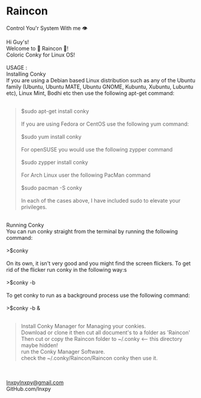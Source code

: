 # Raincon
Control You'r System With me 👁

Hi Guy's!<br>
Welcome to 🌈 Raincon 🌈!<br>
Coloric Conky for Linux OS!<br>
<br>
USAGE :<br>
Installing Conky<br>
If you are using a Debian based Linux distribution such as any of the Ubuntu family (Ubuntu, Ubuntu MATE, Ubuntu GNOME, Kubuntu, Xubuntu, Lubuntu etc), Linux Mint, Bodhi etc then use the following apt-get command:
<br><br>
>$sudo apt-get install conky
<br><br>
If you are using Fedora or CentOS use the following yum command:
<br><br>
>$sudo yum install conky
<br><br>
For openSUSE you would use the following zypper command
<br><br>
>$sudo zypper install conky
<br><br>
For Arch Linux user the following PacMan command
<br><br>
>$sudo pacman -S conky
<br><br>
In each of the cases above, I have included sudo to elevate your privileges.
<br>
Running Conky<br>
You can run conky straight from the terminal by running the following command:
<br><br>
>$conky
<br><br>
On its own, it isn't very good and you might find the screen flickers.
To get rid of the flicker run conky in the following way:s
<br><br>
>$conky -b
<br><br>
To get conky to run as a background process use the following command:
<br><br>
>$conky -b &
<br><br>

 > Install Conky Manager for Managing your conkies.<br>
 > Download or clone it then cut all document's to a folder as 'Raincon'<br>
 > Then cut or copy the Raincon folder to ~/.conky <-- this directory maybe hidden!<br>
 > run the Conky Manager Software.<br>
 > check the ~/.conky/Raincon/Raincon conky then use it.<br>

<br><br>
lnxpylnxpy@gmail.com<br>
GitHub.com/lnxpy
